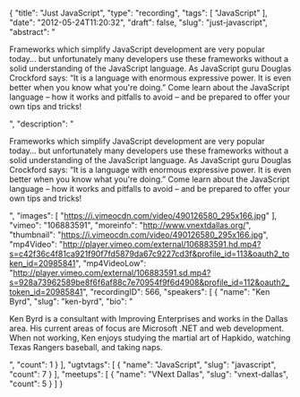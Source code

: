 {
  "title": "Just JavaScript",
  "type": "recording",
  "tags": [
    "JavaScript"
  ],
  "date": "2012-05-24T11:20:32",
  "draft": false,
  "slug": "just-javascript",
  "abstract": "<p>Frameworks which simplify JavaScript development are very popular today… but unfortunately many developers use these frameworks without a solid understanding of the JavaScript language. As JavaScript guru Douglas Crockford says: “It is a language with enormous expressive power. It is even better when you know what you're doing.” Come learn about the JavaScript language – how it works and pitfalls to avoid – and be prepared to offer your own tips and tricks!</p>",
  "description": "<p>Frameworks which simplify JavaScript development are very popular today… but unfortunately many developers use these frameworks without a solid understanding of the JavaScript language. As JavaScript guru Douglas Crockford says: “It is a language with enormous expressive power. It is even better when you know what you're doing.” Come learn about the JavaScript language – how it works and pitfalls to avoid – and be prepared to offer your own tips and tricks!</p>",
  "images": [
    "https://i.vimeocdn.com/video/490126580_295x166.jpg"
  ],
  "vimeo": "106883591",
  "moreinfo": "http://www.vnextdallas.org/",
  "thumbnail": "https://i.vimeocdn.com/video/490126580_295x166.jpg",
  "mp4Video": "http://player.vimeo.com/external/106883591.hd.mp4?s=c42f36c4f81ca921f90f7fd5879da67c9227cd3f&profile_id=113&oauth2_token_id=20985841",
  "mp4VideoLow": "http://player.vimeo.com/external/106883591.sd.mp4?s=928a73962589be8f6f6af88c7e70954f9f6d4908&profile_id=112&oauth2_token_id=20985841",
  "recordingID": 566,
  "speakers": [
    {
      "name": "Ken Byrd",
      "slug": "ken-byrd",
      "bio": "<p>Ken Byrd is a consultant with Improving Enterprises and works in the Dallas area. His current areas of focus are Microsoft .NET and web development. When not working, Ken enjoys studying the martial art of Hapkido, watching Texas Rangers baseball, and taking naps.</p>",
      "count": 1
    }
  ],
  "ugtvtags": [
    {
      "name": "JavaScript",
      "slug": "javascript",
      "count": 7
    }
  ],
  "meetups": [
    {
      "name": "VNext Dallas",
      "slug": "vnext-dallas",
      "count": 5
    }
  ]
}